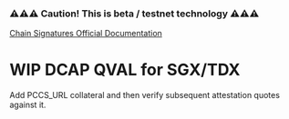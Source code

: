 ### ⚠️⚠️⚠️ Caution! This is beta / testnet technology ⚠️⚠️⚠️

[Chain Signatures Official Documentation](https://docs.near.org/build/chain-abstraction/chain-signatures)

# WIP DCAP QVAL for SGX/TDX

Add PCCS_URL collateral and then verify subsequent attestation quotes against it.
